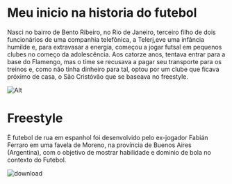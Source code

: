 # Meu inicio na historia do futebol

Nasci no bairro de Bento Ribeiro, no Rio de Janeiro, terceiro filho de dois funcionários de uma companhia telefônica, a Telerj,eve uma infância humilde e, para extravasar a energia, começou a jogar futsal em pequenos clubes no começo da adolescência. Aos catorze anos, tentava entrar para a base do Flamengo, mas o time se recusava a pagar seu transporte para os treinos e, como não tinha dinheiro para tal, optou por um clube que ficava próximo de casa, o São Cristóvão que se baseava no freestyle.

![Alt](https://portalprudentino.com.br/imagens/portal/300_dpi_03_1432569890.jpg)

# Freestyle 

È futebol de rua em espanhol foi desenvolvido pelo ex-jogador Fabián Ferraro em uma favela de Moreno, na província de Buenos Aires (Argentina), com o objetivo de mostrar habilidade e dominio de bola 
no contexto do Futebol.

![download](https://github.com/VictorCAP1/victor/assets/146107843/d83dae80-2d29-4c71-84a7-7e32b4612851)
